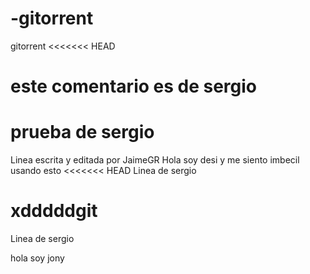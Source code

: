 # -gitorrent
 gitorrent
<<<<<<< HEAD






# este comentario es de sergio
prueba de sergio
=======
Linea escrita y editada por JaimeGR
Hola soy desi y me siento imbecil usando esto
<<<<<<< HEAD
Linea de sergio

xdddddgit
=======
Linea de sergio


hola soy jony
